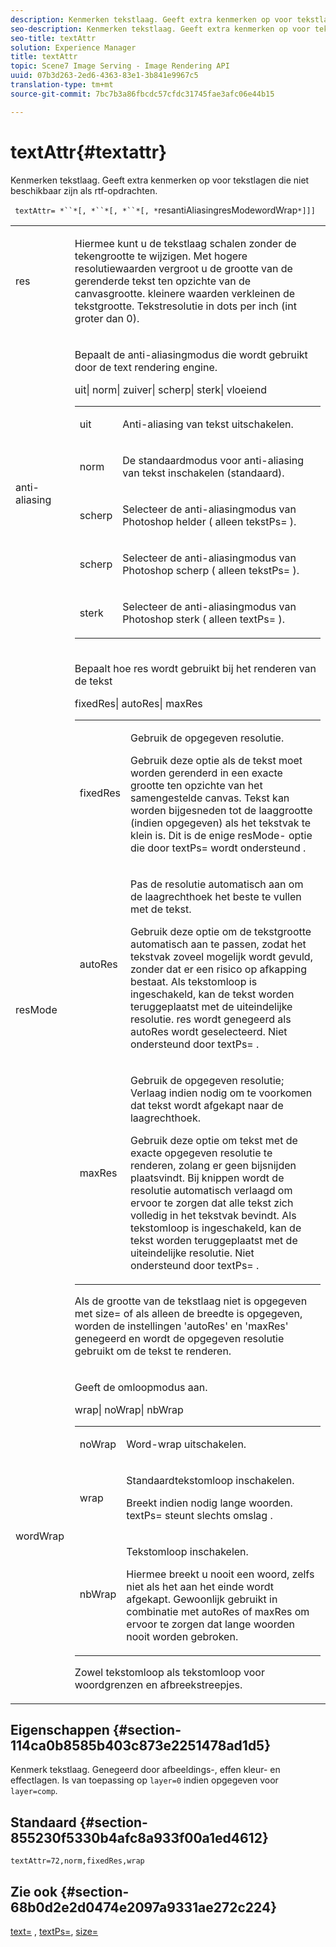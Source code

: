 ```yaml
---
description: Kenmerken tekstlaag. Geeft extra kenmerken op voor tekstlagen die niet beschikbaar zijn als rtf-opdrachten.
seo-description: Kenmerken tekstlaag. Geeft extra kenmerken op voor tekstlagen die niet beschikbaar zijn als rtf-opdrachten.
seo-title: textAttr
solution: Experience Manager
title: textAttr
topic: Scene7 Image Serving - Image Rendering API
uuid: 07b3d263-2ed6-4363-83e1-3b841e9967c5
translation-type: tm+mt
source-git-commit: 7bc7b3a86fbcdc57cfdc31745fae3afc06e44b15

---
```



# textAttr{#textattr}

Kenmerken tekstlaag. Geeft extra kenmerken op voor tekstlagen die niet beschikbaar zijn als rtf-opdrachten.

` textAttr= *``*[, *``*[, *``*[, *`resantiAliasingresModewordWrap`*]]]`

<table id="simpletable_0072BF7DF52B4959A14EDEF60A6EBDEE"> 
 <tr class="strow"> 
  <td class="stentry"> <p> <span class="codeph"> <span class="varname"> res </span></span> </p> </td> 
  <td class="stentry"> <p>Hiermee kunt u de tekstlaag schalen zonder de tekengrootte te wijzigen. Met hogere resolutiewaarden vergroot u de grootte van de gerenderde tekst ten opzichte van de canvasgrootte. kleinere waarden verkleinen de tekstgrootte. Tekstresolutie in dots per inch (int groter dan 0). </p> </td> 
 </tr> 
 <tr class="strow"> 
  <td class="stentry"> <p> <span class="codeph"> <span class="varname"> anti-aliasing </span></span> </p> </td> 
  <td class="stentry"> <p>Bepaalt de anti-aliasingmodus die wordt gebruikt door de text rendering engine. </p> <p> <span class="codeph"> uit| norm| zuiver| scherp| sterk| vloeiend </span> </p> <p> 
    <table id="simpletable_AE2331118FCA4BC7877233E287CED6A4"> 
     <tr class="strow"> 
      <td class="stentry"> <p> <span class="codeph"> uit </span> </p> </td> 
      <td class="stentry"> <p>Anti-aliasing van tekst uitschakelen. </p> </td> 
     </tr> 
     <tr class="strow"> 
      <td class="stentry"> <p> <span class="codeph"> norm </span> </p> </td> 
      <td class="stentry"> <p>De standaardmodus voor anti-aliasing van tekst inschakelen (standaard). </p> </td> 
     </tr> 
     <tr class="strow"> 
      <td class="stentry"> <p> <span class="codeph"> scherp </span> </p> </td> 
      <td class="stentry"> <p>Selecteer de anti-aliasingmodus van Photoshop <span class="codeph"> helder </span> ( <span class="codeph"> alleen tekstPs= </span> ). </p> </td> 
     </tr> 
     <tr class="strow"> 
      <td class="stentry"> <p> <span class="codeph"> scherp </span> </p> </td> 
      <td class="stentry"> <p>Selecteer de anti-aliasingmodus van Photoshop <span class="codeph"> scherp </span> ( <span class="codeph"> alleen tekstPs= </span> ). </p> </td> 
     </tr> 
     <tr class="strow"> 
      <td class="stentry"> <p> <span class="codeph"> sterk </span> </p> </td> 
      <td class="stentry"> <p>Selecteer de anti-aliasingmodus van Photoshop <span class="codeph"> sterk </span> ( <span class="codeph"> alleen textPs= </span> ). </p> </td> 
     </tr> 
    </table> </p> </td> 
 </tr> 
 <tr class="strow"> 
  <td class="stentry"> <p> <span class="codeph"> <span class="varname"> resMode </span></span> </p> </td> 
  <td class="stentry"> <p>Bepaalt hoe res wordt gebruikt bij het renderen van de tekst </p> <p> <span class="codeph"> fixedRes| autoRes| maxRes </span> </p> <p> 
    <table id="simpletable_2CFC06DB37154C7C92614FDF7A818DB5"> 
     <tr class="strow"> 
      <td class="stentry"> <p> <span class="codeph"> fixedRes </span> </p> </td> 
      <td class="stentry"> <p>Gebruik de opgegeven resolutie. </p> <p>Gebruik deze optie als de tekst moet worden gerenderd in een exacte grootte ten opzichte van het samengestelde canvas. Tekst kan worden bijgesneden tot de laaggrootte (indien opgegeven) als het tekstvak te klein is. Dit is de enige <span class="varname"> resMode- </span> optie die door <span class="codeph"> textPs= wordt ondersteund </span>. </p> </td> 
     </tr> 
     <tr class="strow"> 
      <td class="stentry"> <p> <span class="codeph"> autoRes </span> </p> </td> 
      <td class="stentry"> <p>Pas de resolutie automatisch aan om de laagrechthoek het beste te vullen met de tekst. </p> <p>Gebruik deze optie om de tekstgrootte automatisch aan te passen, zodat het tekstvak zoveel mogelijk wordt gevuld, zonder dat er een risico op afkapping bestaat. Als tekstomloop is ingeschakeld, kan de tekst worden teruggeplaatst met de uiteindelijke resolutie. <span class="varname"> res </span> wordt genegeerd als <span class="codeph"> autoRes </span> wordt geselecteerd. Niet ondersteund door <span class="codeph"> textPs= </span>. </p> </td> 
     </tr> 
     <tr class="strow"> 
      <td class="stentry"> <p> <span class="codeph"> maxRes </span> </p> </td> 
      <td class="stentry"> <p>Gebruik de opgegeven resolutie; Verlaag indien nodig om te voorkomen dat tekst wordt afgekapt naar de laagrechthoek. </p> <p>Gebruik deze optie om tekst met de exacte opgegeven resolutie te renderen, zolang er geen bijsnijden plaatsvindt. Bij knippen wordt de resolutie automatisch verlaagd om ervoor te zorgen dat alle tekst zich volledig in het tekstvak bevindt. Als tekstomloop is ingeschakeld, kan de tekst worden teruggeplaatst met de uiteindelijke resolutie. Niet ondersteund door <span class="codeph"> textPs= </span>. </p> </td> 
     </tr> 
    </table> </p> <p>Als de grootte van de tekstlaag niet is opgegeven met size= of als alleen de breedte is opgegeven, worden de instellingen 'autoRes' en 'maxRes' genegeerd en wordt de opgegeven resolutie gebruikt om de tekst te renderen. </p> </td> 
 </tr> 
 <tr class="strow"> 
  <td class="stentry"> <p> <span class="codeph"> <span class="varname"> wordWrap </span></span> </p> </td> 
  <td class="stentry"> <p>Geeft de omloopmodus aan. </p> <p> <span class="codeph"> wrap| noWrap| nbWrap </span> </p> <p> 
    <table id="simpletable_FF2510E029EC41E29BC30D9FC2923EA3"> 
     <tr class="strow"> 
      <td class="stentry"> <p> <span class="codeph"> noWrap </span> </p> </td> 
      <td class="stentry"> <p>Word-wrap uitschakelen. </p> </td> 
     </tr> 
     <tr class="strow"> 
      <td class="stentry"> <p> <span class="codeph"> wrap </span> </p> </td> 
      <td class="stentry"> <p>Standaardtekstomloop inschakelen. </p> <p>Breekt indien nodig lange woorden. <span class="codeph"> textPs= </span> steunt slechts <span class="codeph"> omslag </span>. </p> </td> 
     </tr> 
     <tr class="strow"> 
      <td class="stentry"> <p> <span class="codeph"> nbWrap </span> </p> </td> 
      <td class="stentry"> <p>Tekstomloop inschakelen. </p> <p>Hiermee breekt u nooit een woord, zelfs niet als het aan het einde wordt afgekapt. Gewoonlijk gebruikt in combinatie met <span class="codeph"> autoRes </span> of <span class="codeph"> maxRes </span> om ervoor te zorgen dat lange woorden nooit worden gebroken. </p> </td> 
     </tr> 
    </table> </p> <p>Zowel <span class="codeph"> tekstomloop </span> als <span class="codeph"> tekstomloop </span> voor woordgrenzen en afbreekstreepjes. </p> </td> 
 </tr> 
</table>

## Eigenschappen {#section-114ca0b8585b403c873e2251478ad1d5}

Kenmerk tekstlaag. Genegeerd door afbeeldings-, effen kleur- en effectlagen. Is van toepassing op `layer=0` indien opgegeven voor `layer=comp`.

## Standaard {#section-855230f5330b4afc8a933f00a1ed4612}

`textAttr=72,norm,fixedRes,wrap`

## Zie ook {#section-68b0d2e2d0474e2097a9331ae272c224}

[text=](../../../../../is-api/http-ref/image-serving-api-ref/c-http-protocol-reference/c-command-reference/r-text.md#reference-84634052e48548539a1ef63cbe41f22f) , [textPs=](../../../../../is-api/http-ref/image-serving-api-ref/c-http-protocol-reference/c-command-reference/r-textps.md#reference-4209a2a6169f44278da2647cfb0cd767), [size=](../../../../../is-api/http-ref/image-serving-api-ref/c-http-protocol-reference/c-data-types/r-size.md#reference-04d383f32c7b4003bed9978cb854747b)
